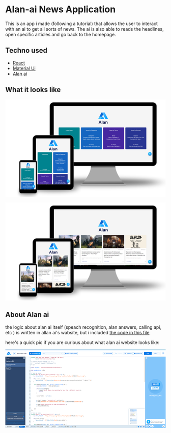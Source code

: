 # Alan-ai News Application    

This is an app i made (following a tutorial) that allows the user to interact with an ai to get all sorts of news. The ai is also able to reads the headlines, open specific articles and go back to the homepage.

## Techno used

- [React](https://fr.reactjs.org/)
- [Material Ui](https://material-ui.com/)
- [Alan ai](https://alan.app/)

## What it looks like

![picture of the homepage on diffrent devices](pres\homepage.png)

![picture of the articles page on diffrent devices](pres\articles.png)

## About Alan ai

the logic about alan ai itself (speach recognition, alan answers, calling api, etc ) is written in allan ai's wabsite, but i included [the code in this file](src\alanAiCode\alanAiCode.js)

here's a quick pic if you are curious about what alan ai website looks like:

![alan ai's website interface](pres\interface.png)